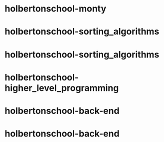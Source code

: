 # holbertonschool-monty
# holbertonschool-sorting_algorithms
# holbertonschool-sorting_algorithms
# holbertonschool-higher_level_programming
# holbertonschool-back-end
# holbertonschool-back-end
